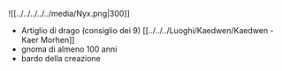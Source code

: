 ![[../../../../../media/Nyx.png|300]]
- Artiglio di drago (consiglio dei 9) [[../../../Luoghi/Kaedwen/Kaedwen - Kaer Morhen]] 
- gnoma di almeno 100 anni
- bardo della creazione